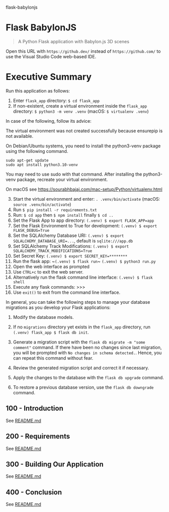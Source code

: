 flask-babylonjs
# Flask BabylonJS

> A Python Flask application with Babylon.js 3D scenes

Open this URL with ```https://github.dev/``` instead of ```https://github.com/``` to use the Visual Studio Code web-based IDE.

# Executive Summary

Run this application as follows:

1) Enter ```flask_app``` directory: ```$ cd flask_app```
2) If non-existent, create a virtual environment inside the ```flask_app``` directory: ```$ python3 -m venv .venv``` (macOS: ```$ virtualenv .venv```)

In case of the following, follow its advice:

The virtual environment was not created successfully because ensurepip is not
available.  

On Debian/Ubuntu systems, you need to install the python3-venv
package using the following command.

    sudo apt-get update
    sudo apt install python3.10-venv

You may need to use sudo with that command.  After installing the python3-venv
package, recreate your virtual environment.

On macOS see https://sourabhbajaj.com/mac-setup/Python/virtualenv.html


3) Start the virtual environment and enter: ```. .venv/bin/activate``` (macOS: ```source .venv/bin/activate```)
4) Run ```$ pip install -r requirements.txt```
5) Run: ```$ cd app``` then ```$ npm install``` finally ```$ cd ..```
6) Set the Flask App to app directory: ```(.venv) $ export FLASK_APP=app```
7) Set the Flask Environment to True for development: ```(.venv) $ export FLASK_DEBUG=True```
8) Set the SQLAlchemy Database URI: ```(.venv) $ export SQLALCHEMY_DATABASE_URI=...```, default is ```sqlite:///app.db```
9) Set SQLAlchemy Track Modifications: ```(.venv) $ export SQLALCHEMY_TRACK_MODIFICATIONS=True```
10) Set Secret Key: ```(.venv) $ export SECRET_KEY=********```
11) Run the flask app: ~```(.venv) $ flask run```~ ```(.venv) $ python3 run.py```
12) Open the web interface as prompted
13) Use ```CTRL+c``` to exit the web server.
14) Alternatively run the flask command line interface: ```(.venv) $ flask shell```
15) Execute any flask commands: >>>
16) Use ```exit()``` to exit from the command line interface.

In general, you can take the following steps to manage your database migrations as you develop your Flask applications:

1) Modify the database models.

2) If no ```migrations``` directory yet exists in the ```flask_app``` directory, run ``` (.venv) flask_app $ flask db init```.

3) Generate a migration script with the ```flask db migrate -m "some comment"``` command. If there have been no changes since last migration, you will be prompted with ```No changes in schema detected.```. Hence, you can repeat this command without fear.

4) Review the generated migration script and correct it if necessary.

5) Apply the changes to the database with the ```flask db upgrade``` command.

6) To restore a previous database version, use the ```flask db downgrade``` command.

## 100 - Introduction

See [README.md](./100/README.md)

## 200 - Requirements

See [README.md](./200/README.md)

## 300 - Building Our Application

See [README.md](./300/README.md)

## 400 - Conclusion

See [README.md](./400/README.md)
